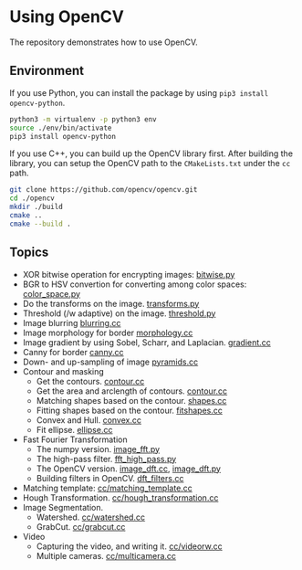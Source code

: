 # Using OpenCV 

The repository demonstrates how to use OpenCV.

## Environment

If you use Python, you can install the package by using `pip3 install opencv-python`.

```sh
python3 -m virtualenv -p python3 env
source ./env/bin/activate
pip3 install opencv-python
```

If you use C++, you can build up the OpenCV library first. After building the library, you can setup the OpenCV path to the `CMakeLists.txt` under the `cc` path.

```sh
git clone https://github.com/opencv/opencv.git
cd ./opencv
mkdir ./build
cmake ..
cmake --build .
```

## Topics

- XOR bitwise operation for encrypting images: [bitwise.py](py/bitwise.py)
- BGR to HSV convertion for converting among color spaces: [color_space.py](py/color_space.py)
- Do the transforms on the image. [transforms.py](py/transforms.py)
- Threshold (/w adaptive) on the image. [threshold.py](py/threshold.py)
- Image blurring [blurring.cc](cc/blurring.cc)
- Image morphology for border [morphology.cc](cc/morphology.cc)
- Image gradient by using Sobel, Scharr, and Laplacian. [gradient.cc](cc/gradient.cc)
- Canny for border [canny.cc](cc/canny.cc)
- Down- and up-sampling of image [pyramids.cc](cc/pyramids.cc)
- Contour and masking 
  - Get the contours. [contour.cc](cc/contour.cc)
  - Get the area and arclength of contours. [contour.cc](cc/contour.cc)
  - Matching shapes based on the contour. [shapes.cc](cc/shapes.cc)
  - Fitting shapes based on the contour. [fitshapes.cc](cc/fitshapes.cc)
  - Convex and Hull. [convex.cc](cc/convex.cc)
  - Fit ellipse. [ellipse.cc](cc/ellipse.cc)
- Fast Fourier Transformation
  - The numpy version. [image_fft.py](py/image_fft.py)
  - The high-pass filter. [fft_high_pass.py](py/fft_high_pass.py)
  - The OpenCV version. [image_dft.cc](cc/image_dft.cc), [image_dft.py](py/image_dft.py)
  - Building filters in OpenCV. [dft_filters.cc](cc/dft_filters.cc)
- Matching template: [cc/matching_template.cc](cc/matching_template.cc)
- Hough Transformation. [cc/hough_transformation.cc](cc/hough_transformation.cc)
- Image Segmentation.
  - Watershed. [cc/watershed.cc](cc/watershed.cc)
  - GrabCut. [cc/grabcut.cc](cc/grabcut.cc)
- Video
  - Capturing the video, and writing it. [cc/videorw.cc](cc/videorw.cc)
  - Multiple cameras. [cc/multicamera.cc](cc/multicamera.cc)